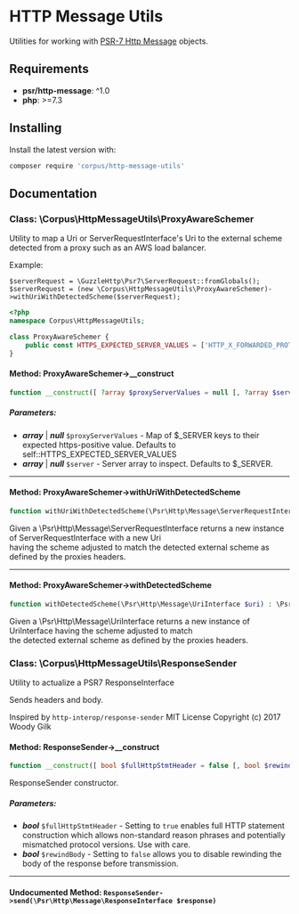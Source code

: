 # HTTP Message Utils

Utilities for working with [PSR-7 Http Message](https://www.php-fig.org/psr/psr-7/) objects.

## Requirements

- **psr/http-message**: ^1.0
- **php**: >=7.3

## Installing

Install the latest version with:

```bash
composer require 'corpus/http-message-utils'
```

## Documentation

### Class: \Corpus\HttpMessageUtils\ProxyAwareSchemer

Utility to map a Uri or ServerRequestInterface's Uri to the external scheme
detected from a proxy such as an AWS load balancer.

Example:

```
$serverRequest = \GuzzleHttp\Psr7\ServerRequest::fromGlobals();
$serverRequest = (new \Corpus\HttpMessageUtils\ProxyAwareSchemer)->withUriWithDetectedScheme($serverRequest);
```

```php
<?php
namespace Corpus\HttpMessageUtils;

class ProxyAwareSchemer {
	public const HTTPS_EXPECTED_SERVER_VALUES = ['HTTP_X_FORWARDED_PROTOCOL' => 'https', 'HTTP_X_FORWARDED_PROTO' => 'https', 'HTTP_X_FORWARDED_SSL' => 'on', 'HTTP_FRONT_END_HTTPS' => 'on', 'HTTP_X_URL_SCHEME' => 'https', 'HTTPS' => 'on'];
}
```

#### Method: ProxyAwareSchemer->__construct

```php
function __construct([ ?array $proxyServerValues = null [, ?array $server = null]])
```

##### Parameters:

- ***array*** | ***null*** `$proxyServerValues` - Map of $_SERVER keys to their expected https-positive value. Defaults to
self::HTTPS_EXPECTED_SERVER_VALUES
- ***array*** | ***null*** `$server` - Server array to inspect. Defaults to $_SERVER.

---

#### Method: ProxyAwareSchemer->withUriWithDetectedScheme

```php
function withUriWithDetectedScheme(\Psr\Http\Message\ServerRequestInterface $serverRequest) : \Psr\Http\Message\ServerRequestInterface
```

Given a \Psr\Http\Message\ServerRequestInterface returns a new instance of ServerRequestInterface with a new Uri  
having the scheme adjusted to match the detected external scheme as defined by the proxies headers.

---

#### Method: ProxyAwareSchemer->withDetectedScheme

```php
function withDetectedScheme(\Psr\Http\Message\UriInterface $uri) : \Psr\Http\Message\UriInterface
```

Given a \Psr\Http\Message\UriInterface returns a new instance of UriInterface having the scheme adjusted to match  
the detected external scheme as defined by the proxies headers.

### Class: \Corpus\HttpMessageUtils\ResponseSender

Utility to actualize a PSR7 ResponseInterface

Sends headers and body.

Inspired by `http-interop/response-sender` MIT License Copyright (c) 2017 Woody Gilk

#### Method: ResponseSender->__construct

```php
function __construct([ bool $fullHttpStmtHeader = false [, bool $rewindBody = true]])
```

ResponseSender constructor.

##### Parameters:

- ***bool*** `$fullHttpStmtHeader` - Setting to `true` enables full HTTP statement construction which allows
non-standard reason phrases and potentially mismatched protocol versions.
Use with care.
- ***bool*** `$rewindBody` - Setting to `false` allows you to disable rewinding the body of the response
before transmission.

---

#### Undocumented Method: `ResponseSender->send(\Psr\Http\Message\ResponseInterface $response)`
